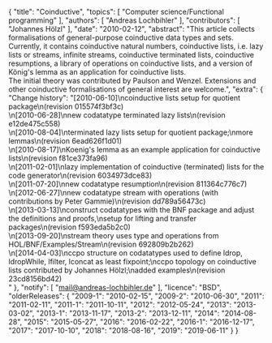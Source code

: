 {
    "title": "Coinductive",
    "topics": [
        "Computer science/Functional programming"
    ],
    "authors": [
        "Andreas Lochbihler"
    ],
    "contributors": [
        "Johannes Hölzl"
    ],
    "date": "2010-02-12",
    "abstract": "This article collects formalisations of general-purpose coinductive data types and sets. Currently, it contains coinductive natural numbers, coinductive lists, i.e. lazy lists or streams, infinite streams, coinductive terminated lists, coinductive resumptions, a library of operations on coinductive lists, and a version of König's lemma as an application for coinductive lists.<br>The initial theory was contributed by Paulson and Wenzel. Extensions and other coinductive formalisations of general interest are welcome.",
    "extra": {
        "Change history": "[2010-06-10]\ncoinductive lists setup for quotient package\n(revision 015574f3bf3c)<br>\n[2010-06-28]\nnew codatatype terminated lazy lists\n(revision e12de475c558)<br>\n[2010-08-04]\nterminated lazy lists setup for quotient package;\nmore lemmas\n(revision 6ead626f1d01)<br>\n[2010-08-17]\nKoenig's lemma as an example application for coinductive lists\n(revision f81ce373fa96)<br>\n[2011-02-01]\nlazy implementation of coinductive (terminated) lists for the code generator\n(revision 6034973dce83)<br>\n[2011-07-20]\nnew codatatype resumption\n(revision 811364c776c7)<br>\n[2012-06-27]\nnew codatatype stream with operations (with contributions by Peter Gammie)\n(revision dd789a56473c)<br>\n[2013-03-13]\nconstruct codatatypes with the BNF package and adjust the definitions and proofs,\nsetup for lifting and transfer packages\n(revision f593eda5b2c0)<br>\n[2013-09-20]\nstream theory uses type and operations from HOL/BNF/Examples/Stream\n(revision 692809b2b262)<br>\n[2014-04-03]\nccpo structure on codatatypes used to define ldrop, ldropWhile, lfilter, lconcat as least fixpoint;\nccpo topology on coinductive lists contributed by Johannes Hölzl;\nadded examples\n(revision 23cd8156bd42)<br>"
    },
    "notify": [
        "mail@andreas-lochbihler.de"
    ],
    "licence": "BSD",
    "olderReleases": {
        "2009-1": "2010-02-15",
        "2009-2": "2010-06-30",
        "2011": "2011-02-11",
        "2011-1": "2011-10-11",
        "2012": "2012-05-24",
        "2013": "2013-03-02",
        "2013-1": "2013-11-17",
        "2013-2": "2013-12-11",
        "2014": "2014-08-28",
        "2015": "2015-05-27",
        "2016": "2016-02-22",
        "2016-1": "2016-12-17",
        "2017": "2017-10-10",
        "2018": "2018-08-16",
        "2019": "2019-06-11"
    }
}